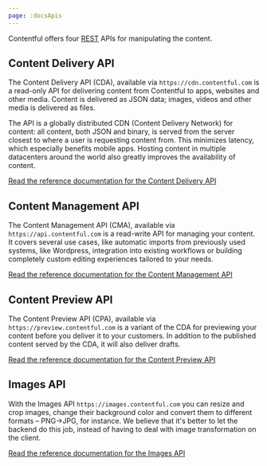```yaml
---
page: :docsApis
---
```


Contentful offers four [REST](http://en.wikipedia.org/wiki/Representational_State_Transfer) APIs for manipulating the content.

## Content Delivery API

The Content Delivery API (CDA), available via `https://cdn.contentful.com` is a read-only API for delivering content from Contentful to apps, websites and other media. Content is delivered as JSON data; images, videos and other media is delivered as files.

<!-- I feel that saying "API is a CDN" is fundamentally wrong, but this needs to be discussed. -->

The API is a globally distributed CDN (Content Delivery Network) for content: all content, both JSON and binary, is served from the server closest to where a user is requesting content from. This minimizes latency, which especially benefits mobile apps. Hosting content in multiple datacenters around the world also greatly improves the availability of content.

[Read the reference documentation for the Content Delivery API][1]

## Content Management API

The Content Management API (CMA), available via `https://api.contentful.com` is a read-write API for managing your content. It covers several use cases, like automatic imports from previously used systems, like Wordpress, integration into existing workflows or building completely custom editing experiences tailored to your needs.

[Read the reference documentation for the Content Management API][2]

## Content Preview API

The Content Preview API (CPA), available via `https://preview.contentful.com` is a variant of the CDA for previewing your content before you deliver it to your customers. In addition to the published content served by the CDA, it will also deliver drafts.

[Read the reference documentation for the Content Preview API][3]

## Images API

With the Images API `https://images.contentful.com` you can resize and crop images, change their background color and convert them to different formats – PNG→JPG, for instance. We believe that it's better to let the backend do this job, instead of having to deal with image transformation on the client.

[Read the reference documentation for the Images API][4]

[1]: http://docs.contentfulcda.apiary.io/
[2]: http://docs.contentfulcma.apiary.io/
[3]: http://docs.contentpreviewapi.apiary.io/#
[4]: http://docs.contentfulimagesapi.apiary.io/
[10]: https://www.contentful.com/blog/2014/08/14/do-more-with-images-on-contentful-platform/
